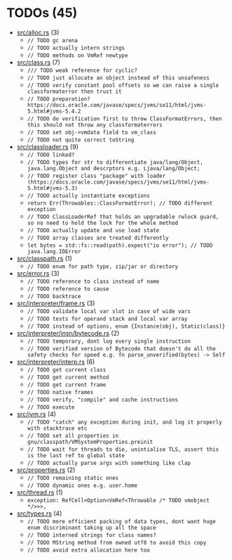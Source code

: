 # TODOs (45)
 * [src/alloc.rs](src/alloc.rs) (3)
   * `// TODO gc arena`
   * `// TODO actually intern strings`
   * `// TODO methods on VmRef newtype`
 * [src/class.rs](src/class.rs) (7)
   * `/// TODO weak reference for cyclic?`
   * `// TODO just allocate an object instead of this unsafeness`
   * `// TODO verify constant pool offsets so we can raise a single classformaterror then trust it`
   * `// TODO preparation? https://docs.oracle.com/javase/specs/jvms/se11/html/jvms-5.html#jvms-5.4.2`
   * `// TODO do verification first to throw ClassFormatErrors, then this should not throw any classformaterrors`
   * `// TODO set obj->vmdata field to vm_class`
   * `// TODO not quite correct toString`
 * [src/classloader.rs](src/classloader.rs) (9)
   * `// TODO linked?`
   * `// TODO types for str to differentiate java/lang/Object, java.lang.Object and descrptors e.g. Ljava/lang/Object;`
   * `// TODO register class "package" with loader (https://docs.oracle.com/javase/specs/jvms/se11/html/jvms-5.html#jvms-5.3)`
   * `// TODO actually instantiate exceptions`
   * `return Err(Throwables::ClassFormatError); // TODO different exception`
   * `// TODO ClassLoaderRef that holds an upgradable rwlock guard, so no need to hold the lock for the whole method`
   * `// TODO actually update and use load state`
   * `// TODO array classes are treated differently`
   * `let bytes = std::fs::read(path).expect("io error"); // TODO java.lang.IOError`
 * [src/classpath.rs](src/classpath.rs) (1)
   * `// TODO enum for path type, zip/jar or directory`
 * [src/error.rs](src/error.rs) (3)
   * `// TODO reference to class instead of name`
   * `// TODO reference to cause`
   * `// TODO backtrace`
 * [src/interpreter/frame.rs](src/interpreter/frame.rs) (3)
   * `// TODO validate local var slot in case of wide vars`
   * `// TODO tests for operand stack and local var array`
   * `// TODO instead of options, enum {Instance(obj), Static(class)}`
 * [src/interpreter/insn/bytecode.rs](src/interpreter/insn/bytecode.rs) (2)
   * `// TODO temporary, dont log every single instruction`
   * `// TODO verified version of Bytecode that doesn't do all the safety checks for speed e.g. fn parse_unverified(bytes) -> Self`
 * [src/interpreter/interp.rs](src/interpreter/interp.rs) (6)
   * `// TODO get current class`
   * `// TODO get current method`
   * `// TODO get current frame`
   * `// TODO native frames`
   * `// TODO verify, "compile" and cache instructions`
   * `// TODO execute`
 * [src/jvm.rs](src/jvm.rs) (4)
   * `// TODO "catch" any exception during init, and log it properly with stacktrace etc`
   * `// TODO set all properties in gnu/classpath/VMSystemProperties.preinit`
   * `// TODO wait for threads to die, unintialise TLS, assert this is the last ref to global state`
   * `// TODO actually parse args with something like clap`
 * [src/properties.rs](src/properties.rs) (2)
   * `// TODO remaining static ones`
   * `// TODO dynamic ones e.g. user.home`
 * [src/thread.rs](src/thread.rs) (1)
   * `exception: RefCell<Option<VmRef<Throwable /* TODO vmobject */>>>,`
 * [src/types.rs](src/types.rs) (4)
   * `// TODO more efficient packing of data types, dont want huge enum discriminant taking up all the space`
   * `// TODO interned strings for class names?`
   * `// TODO MString method from owned utf8 to avoid this copy`
   * `// TODO avoid extra allocation here too`

